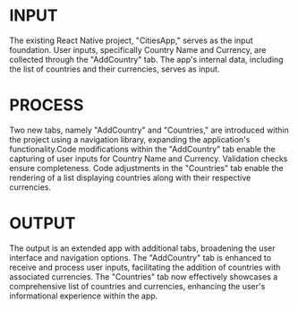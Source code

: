# INPUT
The existing React Native project, "CitiesApp," serves as the input foundation.
User inputs, specifically Country Name and Currency, are collected through the "AddCountry" tab.
The app's internal data, including the list of countries and their currencies, serves as input.
# PROCESS
Two new tabs, namely "AddCountry" and "Countries," are introduced within the project using a navigation library, 
expanding the application's functionality.Code modifications within the "AddCountry" tab enable the capturing of user inputs 
for Country Name and Currency. Validation checks ensure completeness.
Code adjustments in the "Countries" tab enable the rendering of a list displaying countries along with their respective currencies.
# OUTPUT
The output is an extended app with additional tabs, broadening the user interface and navigation options.
The "AddCountry" tab is enhanced to receive and process user inputs, facilitating the addition of countries with associated currencies.
The "Countries" tab now effectively showcases a comprehensive list of countries and currencies, enhancing the user's informational experience within the app.
